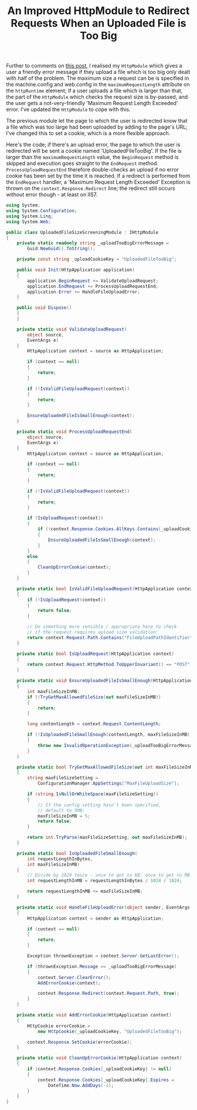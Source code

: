 ﻿---
layout: post
title: An Improved HttpModule to Redirect Requests When an Uploaded File is Too Big
excerpt: Further to comments on my previous post on this topic, I realised my HttpModule which gives a user a friendly error message if they upload a file which is too big only dealt with half of the problem. The maximum size a request can be is specified in the machine.config and web.config in the maximumRequestLength attribute on the httpRuntime element; if a user uploads a file which is larger than that, the part of the HttpModule which checks the request size is by-passed, and the user gets a not-ver
tags: [C&#35;, ASP.NET, ASP.NET MVC, Patterns]
---

Further to comments on [this post](redirect-request-if-file-upload-too-big-httpmodule), I realised my 
`HttpModule` which gives a user a friendly error message if they upload a file which is too big only
dealt with half of the problem. The maximum size a request can be is specified in the machine.config 
and web.config in the `maximumRequestLength` attribute on the `httpRuntime` element; if a user 
uploads a file which is larger than that, the part of the `HttpModule` which checks the request size 
is by-passed, and the user gets a not-very-friendly 'Maximum Request Length Exceeded' error. I've 
updated the `HttpModule` to cope with this.

The previous module let the page to which the user is redirected know that a file which was too large 
had been uploaded by adding to the page's URL; I've changed this to set a cookie, which is a more 
flexible approach.

Here's the code; if there's an upload error, the page to which the user is redirected will be sent 
a cookie named 'UploadedFileTooBig'. If the file is larger than the `maximumRequestLength` value, 
the `BeginRequest` method is skipped and execution goes straight to the `EndRequest` method. 
`ProcessUploadRequestEnd` therefore double-checks an upload if no error cookie has been set by the 
time it is reached. If a redirect is performed from the `EndRequest` handler, a 'Maximum Request 
Length Exceeded' Exception is thrown on the `context.Response.Redirect` line; the redirect still 
occurs without error though - at least on IIS7.

```csharp
using System;
using System.Configuration;
using System.Linq;
using System.Web;

public class UploadedFileSizeScreeningModule : IHttpModule
{
    private static readonly string _uploadTooBigErrorMessage = 
        Guid.NewGuid().ToString();

    private const string _uploadCookieKey = "UploadedFileTooBig";

    public void Init(HttpApplication application)
    {
        application.BeginRequest += ValidateUploadRequest;
        application.EndRequest += ProcessUploadRequestEnd;
        application.Error += HandleFileUploadError;
    }

    public void Dispose()
    {
    }

    private static void ValidateUploadRequest(
        object source, 
        EventArgs e)
    {
        HttpApplication context = source as HttpApplication;

        if (context == null)
        {
            return;
        }

        if (!IsValidFileUploadRequest(context))
        {
            return;
        }

        EnsureUploadedFileIsSmallEnough(context);
    }

    private static void ProcessUploadRequestEnd(
        object source, 
        EventArgs e)
    {
        HttpApplication context = source as HttpApplication;

        if (context == null)
        {
            return;
        }

        if (!IsValidFileUploadRequest(context))
        {
            return;
        }

        if (IsUploadRequest(context))
        {
            if (!context.Response.Cookies.AllKeys.Contains(_uploadCookieKey))
            {
                EnsureUploadedFileIsSmallEnough(context);
            }
        }
        else
        {
            CleanUpErrorCookie(context);
        }
    }

    private static bool IsValidFileUploadRequest(HttpApplication context)
    {
        if (!IsUploadRequest(context))
        {
            return false;
        }

        // Do something more sensible / appropriate here to check 
        // if the request requires upload size validation:
        return context.Request.Path.Contains("FileUploadPathIdentifier");
    }

    private static bool IsUploadRequest(HttpApplication context)
    {
        return context.Request.HttpMethod.ToUpperInvariant() == "POST";
    }

    private static void EnsureUploadedFileIsSmallEnough(HttpApplication context)
    {
        int maxFileSizeInMB;
        if (!TryGetMaxAllowedFileSize(out maxFileSizeInMB))
        {
            return;
        }

        long contentLength = context.Request.ContentLength;

        if (!IsUploadedFileSmallEnough(contentLength, maxFileSizeInMB))
        {
            throw new InvalidOperationException(_uploadTooBigErrorMessage);
        }
    }

    private static bool TryGetMaxAllowedFileSize(out int maxFileSizeInMB)
    {
        string maxFileSizeSetting = 
            ConfigurationManager.AppSettings["MaxFileUploadSize"];

        if (string.IsNullOrWhiteSpace(maxFileSizeSetting))
        {
            // If the config setting hasn't been specified, 
            // default to 5MB:
            maxFileSizeInMB = 5;
            return false;
        }

        return int.TryParse(maxFileSizeSetting, out maxFileSizeInMB);
    }

    private static bool IsUploadedFileSmallEnough(
        int requestLengthInBytes, 
        int maxFileSizeInMB)
    {
        // Divide by 1024 twice - once to get to KB, once to get to MB:
        int requestLengthInMB = requestLengthInBytes / 1024 / 1024;

        return requestLengthInMB <= maxFileSizeInMB;
    }

    private static void HandleFileUploadError(object sender, EventArgs e)
    {
        HttpApplication context = sender as HttpApplication;

        if (context == null)
        {
            return;
        }

        Exception thrownException = context.Server.GetLastError();

        if (thrownException.Message == _uploadTooBigErrorMessage)
        {
            context.Server.ClearError();
            AddErrorCookie(context);

            context.Response.Redirect(context.Request.Path, true);
        }
    }

    private static void AddErrorCookie(HttpApplication context)
    {
        HttpCookie errorCookie = 
            new HttpCookie(_uploadCookieKey, "UploadedFileTooBig");

        context.Response.SetCookie(errorCookie);
    }

    private static void CleanUpErrorCookie(HttpApplication context)
    {
        if (context.Response.Cookies[_uploadCookieKey] != null)
        {
            context.Response.Cookies[_uploadCookieKey].Expires = 
                DateTime.Now.AddDays(-1);
        }
    }
}
```